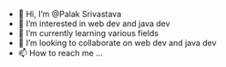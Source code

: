 - 👋 Hi, I’m @Palak Srivastava
- 👀 I’m interested in web dev and java dev
- 🌱 I’m currently learning various fields
- 💞️ I’m looking to collaborate on web dev and java dev
- 📫 How to reach me ...

<!---
hinata1902/hinata1902 is a ✨ special ✨ repository because its `README.md` (this file) appears on your GitHub profile.
You can click the Preview link to take a look at your changes.
--->
